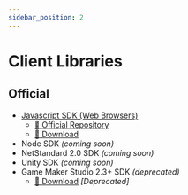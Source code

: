 ```yaml
---
sidebar_position: 2
---
```


# Client Libraries

## Official
- [Javascript SDK (Web Browsers)](./javascript-sdk/intro)
  - [🔗 Official Repository](https://github.com/forjagames/fg-api)
  - [🔗 Download](https://github.com/forjagames/fg-api/tree/main/libs/js-browser)
- Node SDK _(coming soon)_
- NetStandard 2.0 SDK _(coming soon)_
- Unity SDK _(coming soon)_
- Game Maker Studio 2.3+ SDK _(deprecated)_
  - [🔗 Download](https://github.com/forjagames/fg-api/tree/main/libs/gms2) *\[Deprecated\]*
